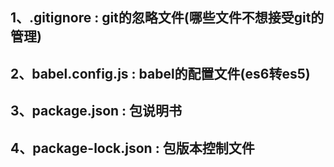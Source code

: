 ## 1、.gitignore : git的忽略文件(哪些文件不想接受git的管理)

## 2、babel.config.js : babel的配置文件(es6转es5)

## 3、package.json : 包说明书

## 4、package-lock.json : 包版本控制文件
      